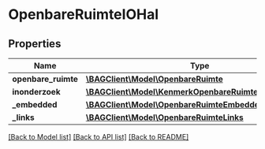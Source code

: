 # OpenbareRuimteIOHal

## Properties
Name | Type | Description | Notes
------------ | ------------- | ------------- | -------------
**openbare_ruimte** | [**\BAGClient\Model\OpenbareRuimte**](OpenbareRuimte.md) |  | 
**inonderzoek** | [**\BAGClient\Model\KenmerkOpenbareRuimteInOnderzoek[]**](KenmerkOpenbareRuimteInOnderzoek.md) |  | [optional] 
**_embedded** | [**\BAGClient\Model\OpenbareRuimteEmbedded**](OpenbareRuimteEmbedded.md) |  | [optional] 
**_links** | [**\BAGClient\Model\OpenbareRuimteLinks**](OpenbareRuimteLinks.md) |  | [optional] 

[[Back to Model list]](../../README.md#documentation-for-models) [[Back to API list]](../../README.md#documentation-for-api-endpoints) [[Back to README]](../../README.md)

